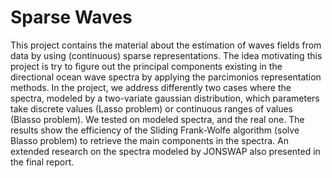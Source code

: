 # Sparse Waves

This project contains the material about the estimation of waves fields from data by using (continuous) sparse representations. The idea motivating this project is try to figure out the principal components existing in the directional ocean wave spectra by applying the parcimonios representation methods.  In the project, we address differently two cases where the spectra, modeled by a two-variate  gaussian distribution,  which parameters take  discrete values (Lasso problem) or continuous ranges of values (Blasso problem). We tested on modeled spectra, and the real one. The results show the efficiency of the Sliding Frank-Wolfe algorithm (solve  Blasso problem) to retrieve the main components in the spectra. An extended research on the spectra modeled by JONSWAP also presented in the final report.
